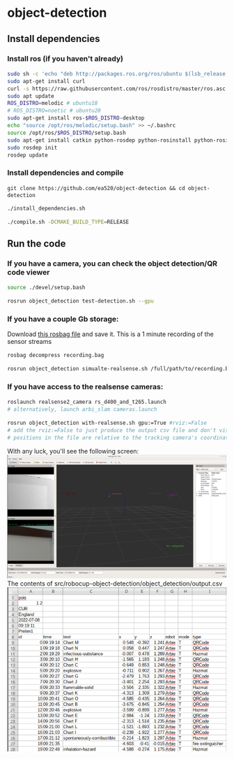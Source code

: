# object-detection
## Install dependencies
### Install ros (if you haven't already)
```bash
sudo sh -c 'echo "deb http://packages.ros.org/ros/ubuntu $(lsb_release -sc) main" > /etc/apt/sources.list.d/ros-latest.list'
sudo apt-get install curl
curl -s https://raw.githubusercontent.com/ros/rosdistro/master/ros.asc | sudo apt-key add -
sudo apt update
ROS_DISTRO=melodic # ubuntu18
# ROS_DISTRO=noetic # ubuntu20
sudo apt-get install ros-$ROS_DISTRO-desktop
echo "source /opt/ros/melodic/setup.bash" >> ~/.bashrc
source /opt/ros/$ROS_DISTRO/setup.bash
sudo apt-get install catkin python-rosdep python-rosinstall python-rosinstall-generator python-wstool build-essential
sudo rosdep init
rosdep update
```

### Install dependencies and compile
```
git clone https://github.com/ea520/object-detection && cd object-detection
```
```bash
./install_dependencies.sh
```
```bash
./compile.sh -DCMAKE_BUILD_TYPE=RELEASE
```

## Run the code

### If you have a camera, you can check the object detection/QR code viewer
```bash
source ./devel/setup.bash
```
```bash
rosrun object_detection test-detection.sh --gpu
```

### If you have a couple Gb storage:
Download [this rosbag file](https://drive.google.com/drive/u/1/folders/1Y2u8pNS8XX3paCsEkHHC_YGhx59B44ql) and save it.
This is a 1 minute recording of the sensor streams

```bash
rosbag decompress recording.bag
```
```bash
rosrun object_detection simualte-realsense.sh /full/path/to/recording.bag gpu:=True
```

### If you have access to the realsense cameras:
```bash
roslaunch realsense2_camera rs_d400_and_t265.launch
# alternatively, launch arbi_slam cameras.launch
```
```bash
rosrun object_detection with-realsense.sh gpu:=True #rviz:=False
# add the rviz:=False to just produce the output csv file and don't visualise it.
# positions in the file are relative to the tracking camera's coordinate system
```

With any luck, you'll see the following screen:
![Object detection visualisation](visualisation.png)
The contents of src/robocup-object-detection/object_detection/output.csv
![Output](output.png)